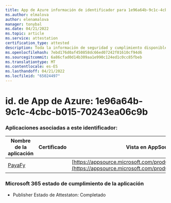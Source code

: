 ```yaml
---
title: App de Azure información de identificador para 1e96a64b-9c1c-4cbc-b015-70243ea06c9b
ms.author: elmalova
author: elenamalova
manager: tonybal
ms.date: 04/21/2022
ms.topic: article
ms.service: attestation
certification_type: attested
description: Toda la información de seguridad y cumplimiento disponible para 1e96a64b-9c1c-4cbc-b015-70243ea06c9b.
ms.openlocfilehash: 7ebd176d0af450858dc66ed07242f01610cf94d6
ms.sourcegitcommit: 6a86cfad0d14b309aa1e990c124ed1c0cc85fbeb
ms.translationtype: MT
ms.contentlocale: es-ES
ms.lasthandoff: 04/21/2022
ms.locfileid: "65024497"
---
```

# <a name="azure-app-id-1e96a64b-9c1c-4cbc-b015-70243ea06c9b"></a>id. de App de Azure: 1e96a64b-9c1c-4cbc-b015-70243ea06c9b


### <a name="apps-associated-with-this-id"></a>Aplicaciones asociadas a este identificador:
| **Nombre de la aplicación** | **Certificado** | **Vista en AppSource** |
|--------------|---------------|-----------------------|
| [PayaFy](../forward/WA200003397.md) |  | [https://appsource.microsoft.com/product/office/WA200003397](https://appsource.microsoft.com/product/office/WA200003397) |

### <a name="microsoft-365-app-compliance-status"></a>Microsoft 365 estado de cumplimiento de la aplicación
- Publisher Estado de Attestaton: Completado
